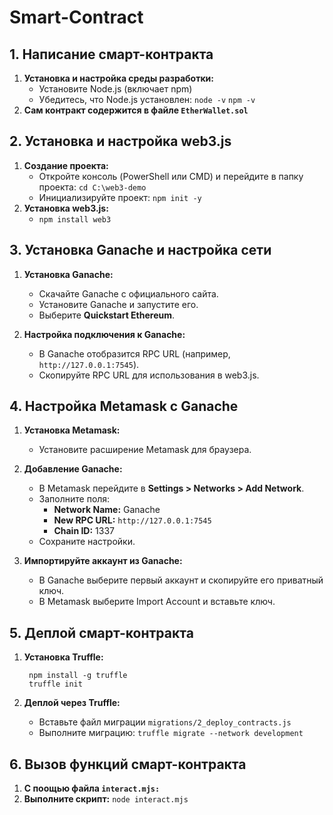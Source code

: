 # Smart-Contract

## 1. Написание смарт-контракта
1. **Установка и настройка среды разработки:**
    - Установите Node.js (включает npm)
    - Убедитесь, что Node.js установлен:
          `node -v`
          `npm -v`
2. **Сам контракт содержится в файле `EtherWallet.sol`**

## 2. Установка и настройка web3.js
1. **Создание проекта:**
   - Откройте консоль (PowerShell или CMD) и перейдите в папку проекта:
     `cd C:\web3-demo`
   - Инициализируйте проект:
     `npm init -y`
2. **Установка web3.js:**
   - `npm install web3`

## 3. Установка Ganache и настройка сети
1. **Установка Ganache:**

    - Скачайте Ganache с официального сайта.
    - Установите Ganache и запустите его.
    - Выберите **Quickstart Ethereum**.
2. **Настройка подключения к Ganache:**

    - В Ganache отобразится RPC URL (например, `http://127.0.0.1:7545`).
    - Скопируйте RPC URL для использования в web3.js.

## 4. Настройка Metamask с Ganache
1. **Установка Metamask:**

    - Установите расширение Metamask для браузера.
2. **Добавление Ganache:**

    - В Metamask перейдите в **Settings > Networks > Add Network**.
    - Заполните поля:
        - **Network Name:** Ganache
        - **New RPC URL:** `http://127.0.0.1:7545`
        - **Chain ID:** 1337
    - Сохраните настройки.
3. **Импортируйте аккаунт из Ganache:**

    - В Ganache выберите первый аккаунт и скопируйте его приватный ключ.
    - В Metamask выберите Import Account и вставьте ключ.

## 5. Деплой смарт-контракта
1. **Установка Truffle:**

        npm install -g truffle
        truffle init
2. **Деплой через Truffle:**

    - Вставьте файл миграции `migrations/2_deploy_contracts.js`
    - Выполните миграцию:
    `truffle migrate --network development`

## 6. Вызов функций смарт-контракта
1. **С поощью файла `interact.mjs:`**
2. **Выполните скрипт:** `node interact.mjs`

